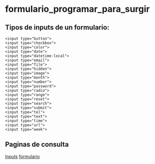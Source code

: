 # formulario_programar_para_surgir

## Tipos de inputs de un formulario:

    <input type="button">
    <input type="checkbox">
    <input type="color">
    <input type="date">
    <input type="datetime-local">
    <input type="email">
    <input type="file">
    <input type="hidden">
    <input type="image">
    <input type="month">
    <input type="number">
    <input type="password">
    <input type="radio">
    <input type="range">
    <input type="reset">
    <input type="search">
    <input type="submit">
    <input type="tel">
    <input type="text">
    <input type="time">
    <input type="url">
    <input type="week">

## Paginas de consulta 
[Inputs](https://developer.mozilla.org/en-US/docs/Web/HTML/Element/input)
[formulario](https://www.w3schools.com/html/html_forms.asp)
